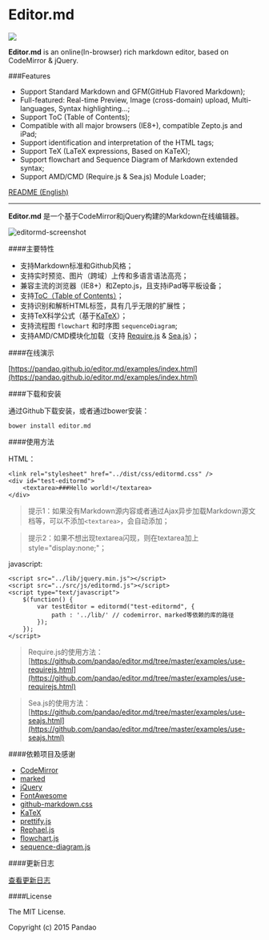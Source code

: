 # Editor.md

![](https://pandao.github.io/editor.md/dist/images/logos/editormd-logo-180x180.png)

**Editor.md** is an online(In-browser) rich markdown editor, based on CodeMirror & jQuery.

###Features

- Support Standard Markdown and GFM(GitHub Flavored Markdown);
- Full-featured: Real-time Preview, Image (cross-domain) upload, Multi-languages, Syntax highlighting...;
- Support ToC (Table of Contents);
- Compatible with all major browsers (IE8+), compatible Zepto.js and iPad;
- Support identification and interpretation of the HTML tags;
- Support TeX (LaTeX expressions, Based on KaTeX);
- Support flowchart and Sequence Diagram of Markdown extended syntax;
- Support AMD/CMD (Require.js & Sea.js) Module Loader;


[README (English)](https://pandao.github.io/editor.md/en.html)

--------

**Editor.md** 是一个基于CodeMirror和jQuery构建的Markdown在线编辑器。

![editormd-screenshot](https://pandao.github.io/editor.md/examples/images/editormd-screenshot.png "editormd-screenshot")

####主要特性

- 支持Markdown标准和Github风格；
- 支持实时预览、图片（跨域）上传和多语言语法高亮；
- 兼容主流的浏览器（IE8+）和Zepto.js，且支持iPad等平板设备；
- 支持[ToC（Table of Contents）](https://pandao.github.io/editor.md/examples/toc.html)；
- 支持识别和解析HTML标签，具有几乎无限的扩展性；
- 支持TeX科学公式（基于[KaTeX](https://pandao.github.io/editor.md/examples/katex.html)）；
- 支持流程图 `flowchart` 和时序图 `sequenceDiagram`;
- 支持AMD/CMD模块化加载（支持 [Require.js](https://pandao.github.io/editor.md/examples/use-requirejs.html) & [Sea.js](https://pandao.github.io/editor.md/examples/use-seajs.html)）；

####在线演示

[https://pandao.github.io/editor.md/examples/index.html](https://pandao.github.io/editor.md/examples/index.html)

####下载和安装

通过Github下载安装，或者通过bower安装：

	bower install editor.md

####使用方法

HTML：

    <link rel="stylesheet" href="../dist/css/editormd.css" />
    <div id="test-editormd">
        <textarea>###Hello world!</textarea>
    </div>

> 提示1：如果没有Markdown源内容或者通过Ajax异步加载Markdown源文档等，可以不添加`<textarea>`，会自动添加；
  

> 提示2：如果不想出现textarea闪现，则在textarea加上 style="display:none;"；

javascript:

    <script src="../lib/jquery.min.js"></script>
    <script src="../src/js/editormd.js"></script>
    <script type="text/javascript">
        $(function() {
            var testEditor = editormd("test-editormd", {
                path : '../lib/' // codemirror、marked等依赖的库的路径
            });
        });
    </script>

> Require.js的使用方法：[https://github.com/pandao/editor.md/tree/master/examples/use-requirejs.html](https://github.com/pandao/editor.md/tree/master/examples/use-requirejs.html)

> Sea.js的使用方法：[https://github.com/pandao/editor.md/tree/master/examples/use-seajs.html](https://github.com/pandao/editor.md/tree/master/examples/use-seajs.html)

####依赖项目及感谢

- [CodeMirror](http://codemirror.net/ "CodeMirror")
- [marked](https://github.com/chjj/marked "marked")
- [jQuery](http://jquery.com/ "jQuery")
- [FontAwesome](http://fontawesome.io/ "FontAwesome")
- [github-markdown.css](https://github.com/sindresorhus/github-markdown-css "github-markdown.css")
- [KaTeX](http://khan.github.io/KaTeX/ "KaTeX")
- [prettify.js](http://code.google.com/p/google-code-prettify/ "prettify.js")
- [Rephael.js](http://raphaeljs.com/ "Rephael.js")
- [flowchart.js](http://adrai.github.io/flowchart.js/ "flowchart.js")
- [sequence-diagram.js](http://bramp.github.io/js-sequence-diagrams/ "sequence-diagram.js")

####更新日志

[查看更新日志](https://github.com/pandao/editor.md/blob/master/CHANGE.md)

####License

The MIT License.

Copyright (c) 2015 Pandao
